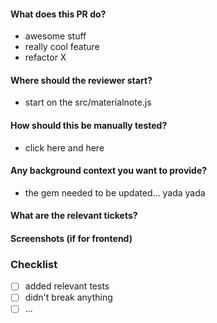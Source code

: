 #### What does this PR do?

- awesome stuff
- really cool feature
- refactor X

#### Where should the reviewer start?

- start on the src/materialnote.js

#### How should this be manually tested?

- click here and here

#### Any background context you want to provide?

- the gem needed to be updated... yada yada

#### What are the relevant tickets?


#### Screenshots (if for frontend)


### Checklist
- [ ] added relevant tests
- [ ] didn't break anything
- [ ] ...
